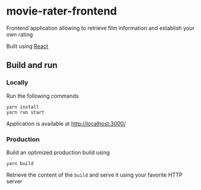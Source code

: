 # movie-rater-frontend

Frontend application allowing to retrieve film information and establish your own rating

Built using [React](https://reactjs.org/)

## Build and run

### Locally

Run the following commands

```
yarn install
yarn run start
```

Application is available at [http://localhost:3000/](http://localhost:3000/)

### Production

Build an optimized production build using

```
yarn build
```

Retrieve the content of the `build` and serve it using your favorite HTTP server
